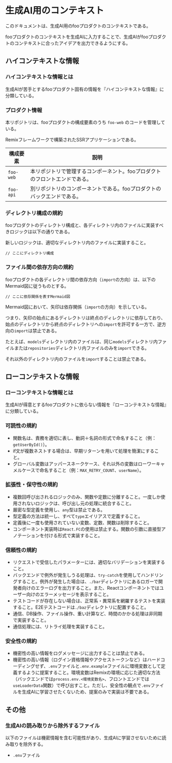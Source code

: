 # 生成AI用のコンテキスト

このドキュメントは、生成AI用のfooプロダクトのコンテキストである。

fooプロダクトのコンテキストを生成AIに入力することで、生成AIがfooプロダクトのコンテキストに合ったアイデアを出力できるようにする。

## ハイコンテキストな情報

### ハイコンテキストな情報とは

生成AIが苦手とするfooプロダクト固有の情報を『ハイコンテキストな情報』に分類している。

### プロダクト情報

本リポジトリは、fooプロダクトの構成要素のうち `foo-web` のコードを管理している。

Remixフレームワークで構築されたSSRアプリケーションである。

| 構成要素  | 説明                                                                        |
| --------- | --------------------------------------------------------------------------- |
| `foo-web` | 本リポジトリで管理するコンポーネント。fooプロダクトのフロントエンドである。 |
| `foo-api` | 別リポジトリのコンポーネントである。fooプロダクトのバックエンドである。     |

### ディレクトリ構成の規約

fooプロダクトのディレクトリ構成と、各ディレクトリ内のファイルに実装すべきロジックは以下の通りである。

新しいロジックは、適切なディレクトリ内のファイルに実装すること。

```
// ここにディレクトリ構成
```

### ファイル間の依存方向の規約

fooプロダクトの各ディレクトリ間の依存方向（`import`の方向）は、以下のMermaid図に従うものとする。

```mermaid
// ここに依存関係を表すMermaid図
```

Mermaid図において、矢印は依存関係（`import`の方向）を示している。

つまり、矢印の始点にあるディレクトリは終点のディレクトリに依存しており、始点のディレクトリから終点のディレクトリへの`import`を許可する一方で、逆方向の`import`は禁止である。

たとえば、`models`ディレクトリ内のファイルは、同じ`models`ディレクトリ内ファイルまたは`repositories`ディレクトリ内ファイルのみを`import`できる。

それ以外のディレクトリ内のファイルを`import`することは禁止である。

## ローコンテキストな情報

### ローコンテキストな情報とは

生成AIが得意とするfooプロダクトに依らない情報を『ローコンテキストな情報』に分類している。

### 可読性の規約

- 関数名は、責務を適切に表し、動詞＋名詞の形式で命名すること（例：`getUserById()`）。
- if文が複数ネストする場合は、早期リターンを用いて処理を簡潔にすること。
- グローバル変数はアッパースネークケース、それ以外の変数はローワーキャメルケースで命名すること（例：`MAX_RETRY_COUNT`、`userName`）。

### 拡張性・保守性の規約

- 複数回呼び出されるロジックのみ、関数や定数に分離すること。一度しか使用されないロジックは、呼び出し元の処理に統合すること。
- 厳密な型定義を使用し、`any`型は禁止である。
- 型定義の方法は統一し、すべて`type`エイリアスで定義すること。
- 定義後に一度も使用されていない変数、定数、関数は削除すること。
- コンポーネント実装時は`React.FC`の使用は禁止する。関数の引数に直接型アノテーションを付ける形式で実装すること。

### 信頼性の規約

- リクエストで受信したパラメーターには、適切なバリデーションを実装すること。
- バックエンドで例外が発生しうる処理は、`try-catch`を使用してハンドリングすること。例外が発生した場合は、`./bar`ディレクトリにあるロガーで開発者向けのエラーログを出力すること。また、Reactコンポーネントではユーザー向けのエラーメッセージを表示すること。
- テストコードが存在しない場合は、正常系・異常系を網羅するテストを実装すること。E2Eテストコードは`./baz`ディレクトリに配置すること。
- 通信、DB操作、ファイル操作、重い計算など、時間のかかる処理は非同期で実装すること。
- 通信処理には、リトライ処理を実装すること。

### 安全性の規約

- 機密性の高い情報をログメッセージに出力することは禁止である。
- 機密性の高い情報（ログイン資格情報やアクセストークンなど）はハードコーディングせず、`.env`ファイルと`.env.example`ファイルに環境変数として定義するように提案すること。環境変数はRemixの環境に応じた適切な方法（バックエンドでは`process.env.<環境変数名>`、フロントエンドでは`useLoaderData`関数）で呼び出すこと。ただし、安全性の観点で`.env`ファイルを生成AIに学習させたくないため、提案のみで実装は不要である。

## その他

### 生成AIの読み取りから除外するファイル

以下のファイルは機密情報を含む可能性があり、生成AIに学習させないために読み取りを除外する。

- `.env`ファイル

